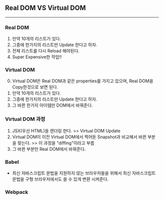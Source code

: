 ## Real DOM VS Virtual DOM

---

### Real DOM

1. 만약 10개의 리스트가 있다.
2. 그중에 한가지의 리스트만 Update 한다고 하자.
3. 전체 리스트를 다시 Reload 해야된다.
4. Super Expensive한 작업!!

### Virtual DOM

0. Virtual DOM은 Real DOM과 같은 properties를 가지고 있으며, Real DOM을 Copy한것으로 보면 된다.
1. 만약 10개의 리스트가 있다.
2. 그중에 한가지의 리스트만 Update 한다고 하자.
3. 그 바뀐 한가지 아이템만 DOM에서 바꿔준다.

### Virtual DOM 과정

1. JSX(우선 HTML)을 렌더링 한다. >> Virtual DOM Update
2. Virtual DOM이 이전 Virtual DOM에서 찍어둔 Snapshot과 비교해서 바뀐 부분을 찾는다. >> 이 과정을 "diffing"이라고 부름
3. 그 바뀐 부분만 Real DOM에서 바꿔준다.

### Babel

- 최신 자바스크립트 문법을 지원하지 않는 브라우저들을 위해서 최신 자바스크립트 문법을 구형 브라우저에서도 쓸 수 있게 변환 시켜준다.

### Webpack

